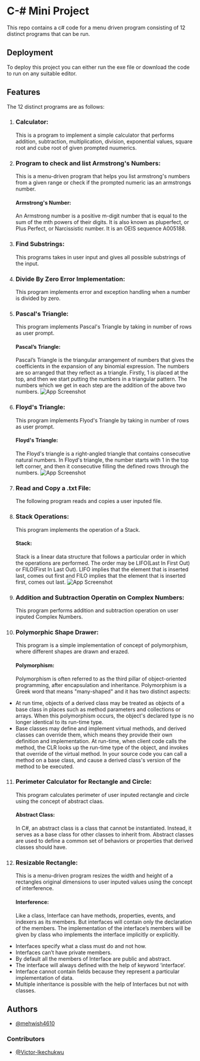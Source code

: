 
# C-# Mini Project

This repo contains a c# code for a menu driven program consisting of 12 distinct programs that can be run.


## Deployment

To deploy this project you can either run the exe file or download the code to run on any suitable editor.



## Features

The 12 distinct programs are as follows:
1. ### Calculator:
    This is a program to implement a simple calculator that performs addition, subtraction, multiplication, division, exponential values, square root and cube root of given prompted nuumerics.
2. ### Program to check and list Armstrong's Numbers:
    This is a menu-driven program that helps you list armstrong's numbers from a given range or check if the prompted numeric ias an armstrongs number.
    #### Armstrong's Number:
    An Armstrong number is a positive m-digit number that is equal to the sum of the mth powers of their digits. It is also known as pluperfect, or Plus Perfect, or Narcissistic number. It is an OEIS sequence A005188.
3. ### Find Substrings:
    This programs takes in user input and gives all possible substrings of the input.
4. ### Divide By Zero Error Implementation:
    This program implements error and exception handling when a number is divided by zero.
5. ### Pascal's Triangle:
    This program implements Pascal's Triangle by taking in number of rows as user prompt.
    #### Pascal’s Triangle:
    Pascal’s Triangle is the triangular arrangement of numbers that gives the coefficients in the expansion of any binomial expression. The numbers are so arranged that they reflect as a triangle. Firstly, 1 is placed at the top, and then we start putting the numbers in a triangular pattern. The numbers which we get in each step are the addition of the above two numbers.
    ![App Screenshot](https://www.youcubed.org/wp-content/uploads/2019/08/Pascals-Triangle-Image.jpg)
6. ### Floyd's Triangle:
    This program implements Flyod's Triangle by taking in number of rows as user prompt.
    #### Floyd's Triangle:
    The Floyd's triangle is a right-angled triangle that contains consecutive natural numbers. In Floyd's triangle, the number starts with 1 in the top left corner, and then it consecutive filling the defined rows through the numbers.
    ![App Screenshot](https://i1.faceprep.in/Companies-1/floyd's%20triangle.png)
7. ### Read and Copy a .txt File:
    The following program reads and copies a user inputed file.
8. ### Stack Operations:
    This program implements the operation of a Stack.
    #### Stack:
    Stack is a linear data structure that follows a particular order in which the operations are performed. The order may be LIFO(Last In First Out) or FILO(First In Last Out). LIFO implies that the element that is inserted last, comes out first and FILO implies that the element that is inserted first, comes out last.
    ![App Screenshot](https://media.geeksforgeeks.org/wp-content/cdn-uploads/20230726165552/Stack-Data-Structure.png)
9. ### Addition and Subtraction Operatin on Complex Numbers:
    This program performs addition and subtraction operation on user inputed Complex Numbers.
10. ###  Polymorphic Shape Drawer:
    This program is a simple implementation of concept of polymorphism, where different shapes are drawn and erazed.
    #### Polymorphism:
    Polymorphism is often referred to as the third pillar of object-oriented programming, after encapsulation and inheritance. Polymorphism is a Greek word that means "many-shaped" and it has two distinct aspects:
- At run time, objects of a derived class may be treated as objects of a base class in places such as method parameters and collections or arrays. When this polymorphism occurs, the object's declared type is no longer identical to its run-time type.
- Base classes may define and implement virtual methods, and derived classes can override them, which means they provide their own definition and implementation. At run-time, when client code calls the method, the CLR looks up the run-time type of the object, and invokes that override of the virtual method. In your source code you can call a method on a base class, and cause a derived class's version of the method to be executed.
11. ### Perimeter Calculator for Rectangle and Circle:
    This program calculates perimeter of user inputed rectangle and circle using the concept of abstract claas.
    #### Abstract Class: 
    In C#, an abstract class is a class that cannot be instantiated. Instead, it serves as a base class for other classes to inherit from. Abstract classes are used to define a common set of behaviors or properties that derived classes should have.
12. ###  Resizable Rectangle:
    This is a menu-driven program resizes the width and height of a rectangles original dimensions to user inputed values using the concept of interference.
    #### Interference:
    Like a class, Interface can have methods, properties, events, and indexers as its members. But interfaces will contain only the declaration of the members. The implementation of the interface’s members will be given by class who implements the interface implicitly or explicitly.

- Interfaces specify what a class must do and not how.
- Interfaces can’t have private members.
- By default all the members of Interface are public and abstract.
- The interface will always defined with the help of keyword ‘interface‘.
- Interface cannot contain fields because they represent a particular implementation of data.
- Multiple inheritance is possible with the help of Interfaces but not with classes.
## Authors

- [@mehwish4610](https://www.github.com/)


### Contributors
- [@Victor-Ikechukwu](https://github.com/Victor-Ikechukwu)



